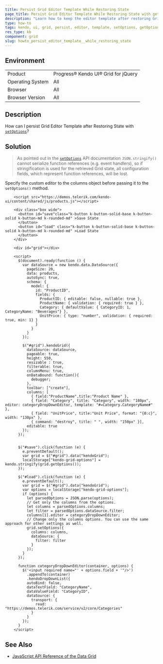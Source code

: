 ```yaml
---
title: Persist Grid Editor Template While Restoring State
page_title: Persist Grid Editor Template While Restoring State with getOptions and setOptions methods - Kendo UI for jQuery Data Grid
description: "Learn how to keep the editor template after restoring Grid options with getOptions and setOptions methods."
type: how-to
tags: kendo, ui, grid, persist, editor, template, setOptions, getOptions, restore
res_type: kb
component: grid
slug: howto_persist_editor_template__while_restoring_state
---
```


## Environment

<table>
 <tr>
  <td>Product</td>
  <td>Progress® Kendo UI® Grid for jQuery</td> 
 </tr>
 <tr>
  <td>Operating System</td>
  <td>All</td>
 </tr>
 <tr>
  <td>Browser</td>
  <td>All</td>
 </tr>
 <tr>
  <td>Browser Version</td>
  <td>All</td>
 </tr>
</table>

## Description

How can I persist Grid Editor Template after Restoring State with [`setOptions`](/api/javascript/ui/grid/methods/setoptions)?

## Solution

> As pointed out in the [`setOptions`](/api/javascript/ui/grid/methods/setoptions) API documentation `JSON.stringify()` cannot serialize function references (e.g. event handlers), so if stringification is used for the retrieved Grid state, all configuration fields, which represent function references, will be lost.

Specify the custom editor to the columns object before passing it to the `setOptions()` method.


```dojo
    <script src="https://demos.telerik.com/kendo-ui/content/shared/js/products.js"></script>

    <div class="box wide">
      <button id="save"class="k-button k-button-solid-base k-button-solid k-button-md k-rounded-md" >Save State
      </button>
      <button id="load" class="k-button k-button-solid-base k-button-solid k-button-md k-rounded-md" >Load State
      </button>
    </div>

    <div id="grid"></div>

    <script>
      $(document).ready(function () {
        var dataSource = new kendo.data.DataSource({
          pageSize: 20,
          data: products,
          autoSync: true,
          schema: {
            model: {
              id: "ProductID",
              fields: {
                ProductID: { editable: false, nullable: true },
                ProductName: { validation: { required: true } },
                Category: { defaultValue: { CategoryID: 1, CategoryName: "Beverages"} },
                UnitPrice: { type: "number", validation: { required: true, min: 1} }
              }
            }
          }
        });

        $("#grid").kendoGrid({
          dataSource: dataSource,
          pageable: true,
          height: 550,
          resizable : true,
          filterable: true,
          columnMenu: true,
          onDataBound: function(){
            debugger;
          },
          toolbar: ["create"],
          columns: [
            { field:"ProductName",title:"Product Name" },
            { field: "Category", title: "Category", width: "180px", editor: categoryDropDownEditor, template: "#=Category.CategoryName#" },
            { field: "UnitPrice", title:"Unit Price", format: "{0:c}", width: "130px" },
            { command: "destroy", title: " ", width: "150px" }],
          editable: true
        });
      });


      $("#save").click(function (e) {
        e.preventDefault();
        var grid = $("#grid").data("kendoGrid");
        localStorage["kendo-grid-options"] = kendo.stringify(grid.getOptions());
      });

      $("#load").click(function (e) {
        e.preventDefault();
        var grid = $("#grid").data("kendoGrid");
        var options = localStorage["kendo-grid-options"];
        if (options) {
          let parsedOptions = JSON.parse(options);
          // Get only the columns from the options.
          let columns = parsedOptions.columns;
          let filter = parsedOptions.dataSource.filter;
          columns[1].editor = categoryDropDownEditor;
          // Change only the columns options. You can use the same approach for other settings as well.
          grid.setOptions({
            columns: columns,
            dataSource: {
              filter: filter
            }
          });
        }
      });

      function categoryDropDownEditor(container, options) {
        $('<input required name="' + options.field + '"/>')
          .appendTo(container)
          .kendoDropDownList({
          autoBind: false,
          dataTextField: "CategoryName",
          dataValueField: "CategoryID",
          dataSource: {
            transport: {
              read: "https://demos.telerik.com/service/v2/core/Categories"
            }
          }
        });
      }
    </script>
```

## See Also

* [JavaScript API Reference of the Data Grid](/api/javascript/ui/grid)
